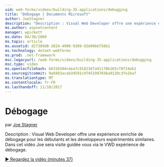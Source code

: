 ```yaml
---
uid: web-forms/videos/building-35-applications/debugging
title: "Débogage | Documents Microsoft"
author: JoeStagner
description: "Description : Visual Web Developer offre une expérience enrichie de débogage pour les débutants et les développeurs expérimentés similaires. Dans cette vidéo, Jacques sera Parcourir via le VW..."
ms.author: aspnetcontent
manager: wpickett
ms.date: 04/30/2009
ms.topic: article
ms.assetid: d17389d8-3824-4900-9309-92d49bb756b1
ms.technology: dotnet-webforms
ms.prod: .net-framework
msc.legacyurl: /web-forms/videos/building-35-applications/debugging
msc.type: video
ms.openlocfilehash: b6310304cdea7c918216fa91178b165cf8f24eb2
ms.sourcegitcommit: 9a9483aceb34591c97451997036a9120c3fe2baf
ms.translationtype: MT
ms.contentlocale: fr-FR
ms.lasthandoff: 11/10/2017
---
```

<a name="debugging"></a>Débogage
====================
par [Joe Stagner](https://github.com/JoeStagner)

Description : Visual Web Developer offre une expérience enrichie de débogage pour les débutants et les développeurs expérimentés similaires. Dans cet vidéo Joe sera visite guidée vous via le VWD expérience de débogage.

[&#9654; Regardez la vidéo (minutes 37)](https://channel9.msdn.com/Blogs/ASP-NET-Site-Videos/debugging)
